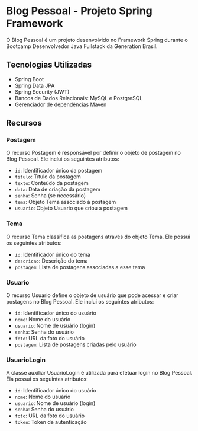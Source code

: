 # Blog Pessoal - Projeto Spring Framework

O Blog Pessoal é um projeto desenvolvido no Framework Spring durante o Bootcamp Desenvolvedor Java Fullstack da Generation Brasil. 

## Tecnologias Utilizadas

- Spring Boot
- Spring Data JPA
- Spring Security (JWT)
- Bancos de Dados Relacionais: MySQL e PostgreSQL
- Gerenciador de dependências Maven

## Recursos

### Postagem

O recurso Postagem é responsável por definir o objeto de postagem no Blog Pessoal. Ele inclui os seguintes atributos:

- `id`: Identificador único da postagem
- `titulo`: Título da postagem
- `texto`: Conteúdo da postagem
- `data`: Data de criação da postagem
- `senha`: Senha (se necessário)
- `tema`: Objeto Tema associado à postagem
- `usuario`: Objeto Usuario que criou a postagem

### Tema

O recurso Tema classifica as postagens através do objeto Tema. Ele possui os seguintes atributos:

- `id`: Identificador único do tema
- `descricao`: Descrição do tema
- `postagem`: Lista de postagens associadas a esse tema

### Usuario

O recurso Usuario define o objeto de usuário que pode acessar e criar postagens no Blog Pessoal. Ele inclui os seguintes atributos:

- `id`: Identificador único do usuário
- `nome`: Nome do usuário
- `usuario`: Nome de usuário (login)
- `senha`: Senha do usuário
- `foto`: URL da foto do usuário
- `postagem`: Lista de postagens criadas pelo usuário

### UsuarioLogin

A classe auxiliar UsuarioLogin é utilizada para efetuar login no Blog Pessoal. Ela possui os seguintes atributos:

- `id`: Identificador único do usuário
- `nome`: Nome do usuário
- `usuario`: Nome de usuário (login)
- `senha`: Senha do usuário
- `foto`: URL da foto do usuário
- `token`: Token de autenticação
